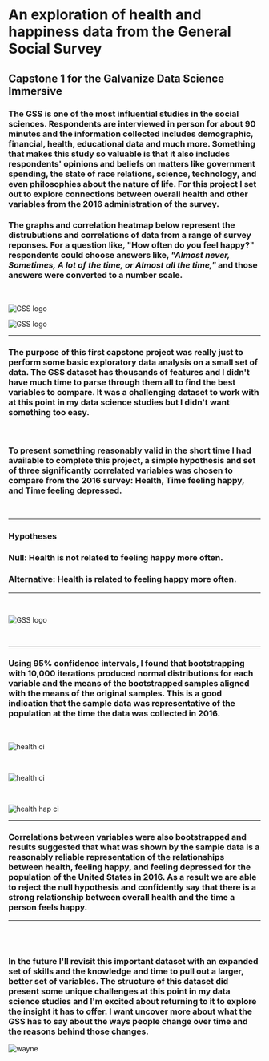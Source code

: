 # An exploration of health and happiness data from the General Social Survey

## Capstone 1 for the Galvanize Data Science Immersive

### The GSS is one of the most influential studies in the social sciences.  Respondents are interviewed in person for about 90 minutes and the information collected includes demographic, financial, health, educational data and much more.  Something that makes this study so valuable is that it also includes respondents' opinions and beliefs on matters like government spending, the state of race relations, science, technology, and even philosophies about the nature of life.  For this project I set out to explore connections between overall health and other variables from the 2016 administration of the survey.

###  The graphs and correlation heatmap below represent the distrubutions and correlations of data from a range of survey reponses.  For a question like, "How often do you feel happy?" respondents could choose answers like, *"Almost never, Sometimes, A lot of the time, or Almost all the time,"* and those answers were converted to a number scale.

<br>

![GSS logo](/images/resize_initial_vis.png)

![GSS logo](/images/resize_vis_hm.png)


______________________________________

### The purpose of this first capstone project was really just to perform some basic exploratory data analysis on a small set of data.  The GSS dataset has thousands of features and I didn't have much time to parse through them all to find the best variables to compare.  It was a challenging dataset to work with at this point in my data science studies but I didn't want something too easy.
<br>

### To present something reasonably valid in the short time I had available to complete this project, a simple hypothesis and set of three significantly correlated variables was chosen to compare from the 2016 survey:  Health, Time feeling happy, and Time feeling depressed.  
<br>

______________________________________
### **Hypotheses**

### Null:   Health **is not** related to feeling happy more often.
### Alternative:  Health **is** related to feeling happy more often.
______________________________________

<br>

![GSS logo](/images/Health_hap_dep.png)


<br>

______________________________________



### Using 95% confidence intervals, I found that bootstrapping with 10,000 iterations produced normal distributions for each variable and the means of the bootstrapped samples aligned with the means of the original samples.  This is a good indication that the sample data was representative of the population at the time the data was collected in 2016.
<br>

![health ci](/images/health_ci.png)

<br>

![health ci](/images/felt_hap_ci.png)

<br>

![health hap ci](images/felt_dep_ci.png)

______________________________________


### Correlations between variables were also bootstrapped and results suggested that what was shown by the sample data is a reasonably reliable representation of the relationships between health, feeling happy, and feeling depressed for the population of the United States in 2016.  As a result we are able to reject the null hypothesis and confidently say that there is a strong relationship between overall health and the time a person feels happy.  

______________________________________
<br>
<br>

### In the future I'll revisit this important dataset with an expanded set of skills and the knowledge and time to pull out a larger, better set of variables.  The structure of this dataset did present some unique challenges at this point in my data science studies and I'm excited about returning to it to explore the insight it has to offer. I want uncover more about what the GSS has to say about the ways people change over time and the reasons behind those changes.

![wayne](/images/Wayne.png)
